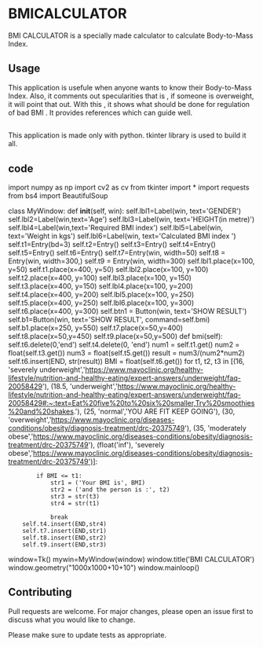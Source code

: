 # BMICALCULATOR

BMI CALCULATOR is a specially made calculator to calculate Body-to-Mass Index.

## Usage

This application is usefule when anyone wants to know their Body-to-Mass Index.
Also, it comments out specularities that is , if someone is overweight, it will point that out.
With this , it shows what should be done for regulation of bad BMI . 
It provides references which can guide well.

## 
This application is made only with python.
tkinter library is used to build it all.

## code 
import numpy as np
import cv2 as cv
from tkinter import *
import requests
from bs4 import BeautifulSoup


class MyWindow:
    def __init__(self, win):
        self.lbl1=Label(win, text='GENDER')
        self.lbl2=Label(win,text='Age')
        self.lbl3=Label(win, text='HEIGHT(in metre)')
        self.lbl4=Label(win,text='Required BMI index')
        self.lbl5=Label(win, text='Weight in kgs')
        self.lbl6=Label(win, text='Calculated BMI index ')
        self.t1=Entry(bd=3)
        self.t2=Entry()
        self.t3=Entry()
        self.t4=Entry()
        self.t5=Entry()
        self.t6=Entry()
        self.t7=Entry(win, width=50)
        self.t8 = Entry(win, width=300,)
        self.t9 = Entry(win, width=300)
        self.lbl1.place(x=100, y=50)
        self.t1.place(x=400, y=50)
        self.lbl2.place(x=100, y=100)
        self.t2.place(x=400, y=100)
        self.lbl3.place(x=100, y=150)
        self.t3.place(x=400, y=150)
        self.lbl4.place(x=100, y=200)
        self.t4.place(x=400, y=200)
        self.lbl5.place(x=100, y=250)
        self.t5.place(x=400, y=250)
        self.lbl6.place(x=100, y=300)
        self.t6.place(x=400, y=300)
        self.btn1 = Button(win, text='SHOW RESULT')
        self.b1=Button(win, text='SHOW RESULT', command=self.bmi)
        self.b1.place(x=250, y=550)
        self.t7.place(x=50,y=400)
        self.t8.place(x=50,y=450)
        self.t9.place(x=50,y=500)
    def bmi(self):
        self.t6.delete(0,'end')
        self.t4.delete(0, 'end')
        num1 = self.t1.get()
        num2 = float(self.t3.get())
        num3 = float(self.t5.get())
        result = num3/(num2*num2)
        self.t6.insert(END, str(result))
        BMI = float(self.t6.get())
        for t1, t2, t3 in [(16, 'severely underweight','https://www.mayoclinic.org/healthy-lifestyle/nutrition-and-healthy-eating/expert-answers/underweight/faq-20058429'),
                       (18.5, 'underweight','https://www.mayoclinic.org/healthy-lifestyle/nutrition-and-healthy-eating/expert-answers/underweight/faq-20058429#:~:text=Eat%20five%20to%20six%20smaller,Try%20smoothies%20and%20shakes.'),
                       (25, 'normal','YOU ARE FIT KEEP GOING'),
                        (30, 'overweight','https://www.mayoclinic.org/diseases-conditions/obesity/diagnosis-treatment/drc-20375749'),
                       (35, 'moderately obese','https://www.mayoclinic.org/diseases-conditions/obesity/diagnosis-treatment/drc-20375749'),
                       (float('inf'), 'severely obese','https://www.mayoclinic.org/diseases-conditions/obesity/diagnosis-treatment/drc-20375749')]:

            if BMI <= t1:
                str1 = ('Your BMI is', BMI)
                str2 = ('and the person is :', t2)
                str3 = str(t3)
                str4 = str(t1)

                break
        self.t4.insert(END,str4)
        self.t7.insert(END,str1)
        self.t8.insert(END,str2)
        self.t9.insert(END,str3)

window=Tk()
mywin=MyWindow(window)
window.title('BMI CALCULATOR')
window.geometry("1000x1000+10+10")
window.mainloop()



## Contributing
Pull requests are welcome. For major changes, please open an issue first to discuss what you would like to change.

Please make sure to update tests as appropriate.
